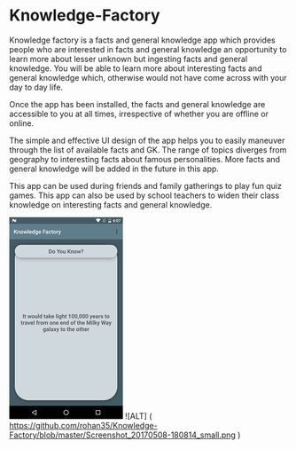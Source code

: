 # Knowledge-Factory
Knowledge factory is a facts and general knowledge app which provides people who are interested in facts and general knowledge an opportunity to learn more about lesser unknown but ingesting facts and general knowledge. You will be able to learn more about interesting facts and general knowledge which, otherwise would not have come across with your day to day life.

Once the app has been installed, the facts and general knowledge are accessible to you at all times, irrespective of whether you are offline or online.

The simple and effective UI design of the app helps you to easily maneuver through the list of available facts and GK. The range of topics diverges from geography to interesting facts about famous personalities. More facts and general knowledge will be added in the future in this app. 

This app can be used during friends and family gatherings to play fun quiz games. This app can also be used by school teachers to widen their class knowledge on interesting facts and general knowledge.


![ALT]( https://github.com/rohan35/Knowledge-Factory/blob/master/Screenshot_20170508-180741small.png )
![ALT] ( https://github.com/rohan35/Knowledge-Factory/blob/master/Screenshot_20170508-180814_small.png )
